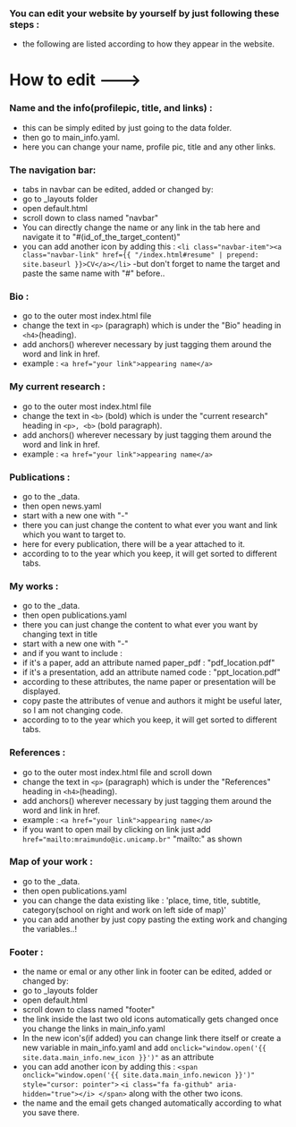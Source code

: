 ### You can edit your website by yourself by just following these steps :
- the following are listed according to how they appear in the website.
# How to edit --->
### Name and the info(profilepic, title, and links) :
- this can be simply edited by just going to the data folder.
- then go to main_info.yaml.
- here you can change your name, profile pic, title and any other links.
### The navigation bar:
- tabs in navbar can be edited, added or changed by:
- go to _layouts folder
- open default.html
- scroll down to class named "navbar"
- You can directly change the name or any link in the tab here and navigate it to "#(id_of_the_target_content)"
- you can add another icon by adding this :
```<li class="navbar-item"><a class="navbar-link" href={{ "/index.html#resume" | prepend: site.baseurl }}>CV</a></li>```
-but don't forget to name the target and paste the same name with "#" before..
### Bio :
- go to the outer most index.html file
- change the text in ```<p>``` (paragraph) which is under the "Bio" heading in ```<h4>```(heading).
- add anchors(<a>) wherever necessary by just tagging them around the word and link in href.
-  example : ``` <a href="your link">appearing name</a> ```
### My current research :
- go to the outer most index.html file
- change the text in ```<b>``` (bold) which is under the "current research" heading in ```<p>, <b>``` (bold paragraph).
- add anchors(<a>) wherever necessary by just tagging them around the word and link in href.
-  example : ``` <a href="your link">appearing name</a> ```
### Publications :
- go to the _data.
- then open news.yaml
- start with a new one with "-"
- there you can just change the content to what ever you want and link which you want to target to.
- here for every publication, there will be a year attached to it.
- according to to the year which you keep, it will get sorted to different tabs.
### My works :
- go to the _data.
- then open publications.yaml
- there you can just change the content to what ever you want by changing text in title
- start with a new one with "-"
- and if you want to include :
- if it's a paper, add an attribute named paper_pdf : "pdf_location.pdf"
- if it's a presentation, add an attribute named code : "ppt_location.pdf"
- according to these attributes, the name paper or presentation will be displayed.
- copy paste the attributes of venue and authors it might be useful later, so I am not changing code.
- according to to the year which you keep, it will get sorted to different tabs.
### References :
- go to the outer most index.html file and scroll down
- change the text in ```<p>``` (paragraph) which is under the "References" heading in ```<h4>```(heading).
- add anchors(<a>) wherever necessary by just tagging them around the word and link in href.
-  example : ``` <a href="your link">appearing name</a> ```
-  if you want to open mail by clicking on link just add ```href="mailto:mraimundo@ic.unicamp.br"``` "mailto:" as shown
### Map of your work :
- go to the _data.
- then open publications.yaml
- you can change the data existing like : 'place, time, title, subtitle, category(school on right and work on left side of map)'
- you can add another by just copy pasting the exting work and changing the variables..!
### Footer :
- the name or emal or any other link in footer can be edited, added or changed by:
- go to _layouts folder
- open default.html
- scroll down to class named "footer"
- the link inside the last two old icons automatically gets changed once you change the links in main_info.yaml
- In the new icon's(if added) you can change link there itself or create a new variable in main_info.yaml and add ```onclick="window.open('{{ site.data.main_info.new_icon }}')"``` as an attribute
- you can add another icon by adding this :
```<span onclick="window.open('{{ site.data.main_info.newicon }}')" style="cursor: pointer">```
```<i class="fa fa-github" aria-hidden="true"></i> </span>```  along with the other two icons.
- the name and the email gets changed automatically according to what you save there.
